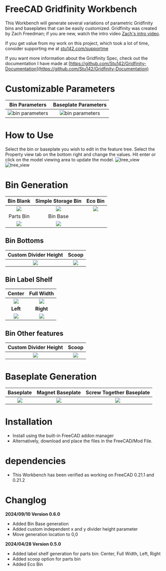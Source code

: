 # FreeCAD Gridfinity Workbench
This Workbench will generate several variations of parametric Gridfinity bins and baseplates that can be easily customized. Gridfinity was created by Zach Freedman; if you are new, watch the intro video [Zach's intro video](https://www.youtube.com/watch?v=ra_9zU-mnl8).

If you get value from my work on this project, which took a lot of time, consider supporting me at [stu142.com/supportme](https://stu142.com/supportme)

If you want more information about the Gridfinity Spec, check out the documentation I have made at [https://github.com/Stu142/Gridfinity-Documentation](https://github.com/Stu142/Gridfinity-Documentation)

# Customizable Parameters
| Bin Parameters | Baseplate Parameters|
|:-----:|:-------:|
|![bin parameters](/Assets/Images/property_view/bin_properties.png)|![bin parameters](/Assets/Images/property_view/baseplate_properties.png)|

# How to Use
Select the bin or baseplate you wish to edit in the feature tree.
Select the Property view tab on the bottom right and change the values. Hit enter or click on the model viewing area to update the model. 
![tree_view](/Assets/Videos/blank_bin_demo.gif)
![tree_view](/Assets/Videos/storage_bin_demo.gif)

# Bin Generation
|Bin Blank | Simple Storage Bin|Eco Bin|
|:-------:|:-------:|:-------:|
| ![](/Assets/Images/Bins/bin_blank.png)|![](/Assets/Images/Bins/simple_storage_bin.png)|![](/Assets/Images/Bins/eco_bin.png)|
|Parts Bin|Bin Base|
|![](/Assets/Images/Bins/parts_bin.png)|![](/Assets/Images/Bins/bin_base.png)|

## Bin Bottoms
| Custom Divider Height|Scoop|
|:-------:|:-------:|
| ![](/Assets/Images/divider_height.png)|![](/Assets/Images/scoop.png)|
## Bin Label Shelf
|Center|Full Width|
|:-------:|:-------:|
| ![](/Assets/Images/divider_height.png)|![](/Assets/Images/scoop.png)|
|**Left**|**Right**|
|![](/Assets/Images/Bins/parts_bin.png)|![](/Assets/Images/Bins/bin_base.png)|

## Bin Other features
| Custom Divider Height|Scoop|
|:-------:|:-------:|
| ![](/Assets/Images/divider_height.png)|![](/Assets/Images/scoop.png)|
# Baseplate Generation
|Baseplate | Magnet Baseplate|Screw Together Baseplate|
|:-------:|:-------:|:-------:|
| ![](/Assets/Images/baseplates/baseplate.png)|![](/Assets/Images/baseplates/magnet_baseplate.png)|![](/Assets/Images/baseplates/screw_baseplate.png)|

# Installation
- Install using the built-in FreeCAD addon manager 
- Alternatively, download and place the files in the FreeCAD/Mod File. 

# dependencies
- This Workbench has been verified as working on FreeCAD 0.21.1 and 0.21.2

# Changlog
**2024/09/10 Version 0.6.0**
- Added Bin Base generation
- Added custom independent x and y divider height parameter
- Move generation location to 0,0

**2024/04/28 Version 0.5.0**
- Added label shelf generation for parts bin: Center, Full Width, Left, Right 
- Added scoop option for parts bin 
- Added Eco Bin 




